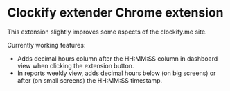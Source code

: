 # Clockify extender Chrome extension

This extension slightly improves some aspects of the clockify.me site.

Currently working features:

* Adds decimal hours column after the HH:MM:SS column in dashboard view when clicking the extension button.
* In reports weekly view, adds decimal hours below (on big screens) or after (on small screens) the HH:MM:SS timestamp.

